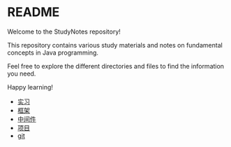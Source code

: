 # README

Welcome to the StudyNotes repository!

This repository contains various study materials and notes on fundamental concepts in Java programming.

Feel free to explore the different directories and files to find the information you need.

Happy learning!
- [实习](实习/)
- [框架](框架/)
- [中间件](中间件/)
- [项目](项目/)
- [git](git/)
